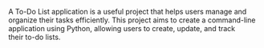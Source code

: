 A To-Do List application is a useful project that helps users manage
and organize their tasks efficiently. This project aims to create a
command-line application using Python, allowing users
to create, update, and track their to-do lists.

